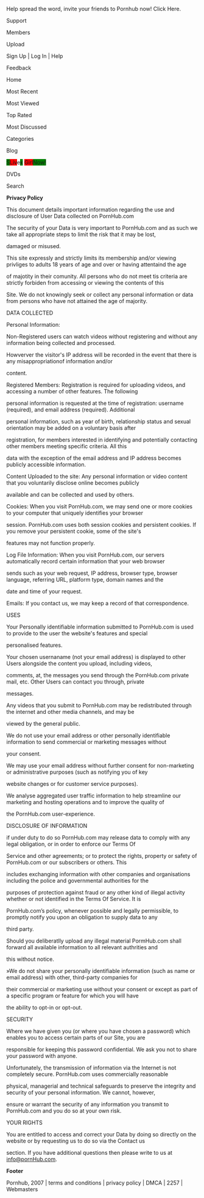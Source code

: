 
Help spread the word, invite your friends to Pornhub now! Click Here.


Support


Members


Upload


Sign Up | Log In | Help 


Feedback 


Home


Most Recent


Most Viewed


Top Rated


Most Discussed


Categories


 Blog 


<span style="background-color: green;">S</span><span style="background-color: red;">Liv</span>e<span style="background-color: green;">x</span> <span style="background-color: red;">Girl</span><span style="background-color: green;">Now!


DVD</span>s


 Search


**Privacy Policy**


This document details important information regarding the use and disclosure of User Data collected on PornHub.com 


The security of your Data is very important to PornHub.com and as such we take all appropriate steps to limit the risk that it may be lost,


damaged or misused. 


This site expressly and strictly limits its membership and/or viewing privliges to adults 18 years of age and over or having attentaind the age


of majotity in their comunity. All persons who do not meet tis criteria are strictly forbiden from accessing or viewing the contents of this


Site. We do not knowingly seek or collect any personal information or data from persons who have not attained the age of majority. 


DATA COLLECTED 


Personal Information: 


Non-Registered users can watch videos without registering and without any information being collected and processed.


Howverver the visitor's IP address will be recorded in the event that there is any misappropriationof information and/or


content.


Registered Members: Registration is required for uploading videos, and accessing a number of other features. The following


personal information is requested at the time of registration: username (required), and email address (required). Additional


personal information, such as year of birth, relationship status and sexual orientation may be added on a voluntary basis after


registration, for members interested in identifying and potentially contacting other members meeting specific criteria. All this


data with the exception of the email address and IP address becomes publicly accessible information.


Content Uploaded to the site: Any personal information or video content that you voluntarily disclose online becomes publicly


available and can be collected and used by others.


Cookies: When you visit PornHub.com, we may send one or more cookies to your computer that uniquely identifies your browser


session. PornHub.com uses both session cookies and persistent cookies. If you remove your persistent cookie, some of the site's


features may not function properly.


Log File Information: When you visit PornHub.com, our servers automatically record certain information that your web browser


sends such as your web request, IP address, browser type, browser language, referring URL, platform type, domain names and the


date and time of your request.


Emails: If you contact us, we may keep a record of that correspondence.


USES 


Your Personally identifiable information submitted to PornHub.com is used to provide to the user the website's features and special


personalised features.


Your chosen usernaname (not your email address) is displayed to other Users alongside the content you upload, including videos,


comments, at, the messages you send through the PornHub.com private mail, etc. Other Users can contact you through, private


messages.


Any videos that you submit to PornHub.com may be redistributed through the internet and other media channels, and may be


viewed by the general public.


We do not use your email address or other personally identifiable information to send commercial or marketing messages without


your consent.


<span style="background-color: green;">
</span>We may use your email address without further consent for non-marketing or administrative purposes (such as notifying you of key<span style="background-color: red;">
</span>


website changes or for customer service purposes).


We analyse aggregated user traffic information to help streamline our marketing and hosting operations and to improve the quality of


the PornHub.com user-experience.


DISCLOSURE OF INFORMATION 


if under duty to do so PornHub.com may release data to comply with any legal obligation, or in order to enforce our Terms Of


Service and other agreements; or to protect the rights, property or safety of PornHub.com or our subscribers or others. This


includes exchanging information with other companies and organisations including the police and governmental authorities for the


purposes of protection against fraud or any other kind of illegal activity whether or not identified in the Terms Of Service. It is


PornHub.com’s policy, whenever possible and legally permissible, to promptly notify you upon an obligation to supply data to any


third party.


Should you deliberatlly upload any illegal material PormHub.com shall forward all available information to all relevant authrities and


this without notice. 


»We do not share your personally identifiable information (such as name or email address) with other, third-party companies for


their commercial or marketing use without your consent or except as part of a specific program or feature for which you will have


the ability to opt-in or opt-out.


SECURITY 


Where we have given you (or where you have chosen a password) which enables you to access certain parts of our Site, you are


responsible for keeping this password confidential. We ask you not to share your password with anyone. 


Unfortunately, the transmission of information via the Internet is not completely secure. PornHub.com uses commercially reasonable


physical, managerial and technical safeguards to preserve the integrity and security of your personal information. We cannot, however,


ensure or warrant the security of any information you transmit to PornHub.com and you do so at your own risk. 


YOUR RIGHTS 


You are entitled to access and correct your Data by doing so directly on the website or by requesting us to do so via the Contact us


section. If you have additional questions then please write to us at info@pornHub.com. 


**Footer**


Pornhub, 2007 | terms and conditions | privacy policy | DMCA | 2257 | Webmasters

